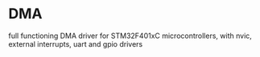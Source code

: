# DMA
full functioning DMA driver for STM32F401xC microcontrollers, with nvic, external interrupts, uart and gpio drivers
